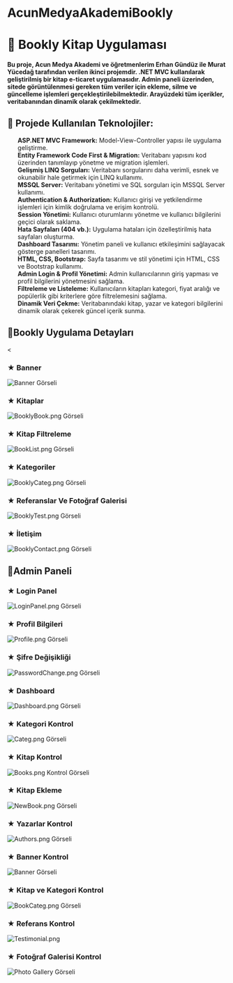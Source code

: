 # AcunMedyaAkademiBookly
<h1>🚀 Bookly Kitap Uygulaması</h1>
<h4><p>Bu proje, Acun Medya Akademi ve öğretmenlerim Erhan Gündüz ile Murat Yücedağ tarafından verilen  ikinci projemdir. .NET MVC kullanılarak geliştirilmiş bir kitap e-ticaret uygulamasıdır. Admin paneli üzerinden, sitede görüntülenmesi gereken tüm veriler için ekleme, silme ve güncelleme işlemleri gerçekleştirilebilmektedir. Arayüzdeki tüm içerikler, veritabanından dinamik olarak çekilmektedir.</p></h4>

<h2>🤍 Projede Kullanılan Teknolojiler:</h2>
<ul style="list-style-type: none;">
  <li><strong>ASP.NET MVC Framework:</strong> Model-View-Controller yapısı ile uygulama geliştirme.</li>
  <li><strong>Entity Framework Code First & Migration:</strong> Veritabanı yapısını kod üzerinden tanımlayıp yönetme ve migration işlemleri.</li>
  <li><strong>Gelişmiş LINQ Sorguları:</strong> Veritabanı sorgularını daha verimli, esnek ve okunabilir hale getirmek için LINQ kullanımı.</li>
  <li><strong>MSSQL Server:</strong> Veritabanı yönetimi ve SQL sorguları için MSSQL Server kullanımı.</li>
  <li><strong>Authentication & Authorization:</strong> Kullanıcı girişi ve yetkilendirme işlemleri için kimlik doğrulama ve erişim kontrolü.</li>
  <li><strong>Session Yönetimi:</strong> Kullanıcı oturumlarını yönetme ve kullanıcı bilgilerini geçici olarak saklama.</li>
  <li><strong>Hata Sayfaları (404 vb.):</strong> Uygulama hataları için özelleştirilmiş hata sayfaları oluşturma.</li>
  <li><strong>Dashboard Tasarımı:</strong> Yönetim paneli ve kullanıcı etkileşimini sağlayacak gösterge panelleri tasarımı.</li>
  <li><strong>HTML, CSS, Bootstrap:</strong> Sayfa tasarımı ve stil yönetimi için HTML, CSS ve Bootstrap kullanımı.</li>
  <li><strong>Admin Login & Profil Yönetimi:</strong> Admin kullanıcılarının giriş yapması ve profil bilgilerini yönetmesini sağlama.</li>
  <li><strong>Filtreleme ve Listeleme:</strong> Kullanıcıların kitapları kategori, fiyat aralığı ve popülerlik gibi kriterlere göre filtrelemesini sağlama.</li>
  <li><strong>Dinamik Veri Çekme:</strong> Veritabanındaki kitap, yazar ve kategori bilgilerini dinamik olarak çekerek güncel içerik sunma.</li>
</ul>

<h2>🤍Bookly Uygulama Detayları</h2>

<<h3>★ Banner</h3>
<img src="https://raw.githubusercontent.com/BelDinlemez/AcunMedyaAkademiBookly/main/BooklySS/BooklyBanner.png" alt="Banner Görseli" />

<h3>★ Kitaplar</h3>
<img src="https://raw.githubusercontent.com/BelDinlemez/AcunMedyaAkademiBookly/main/BooklySS/BooklyBook.png" alt="BooklyBook.png Görseli" />

<h3>★ Kitap Filtreleme</h3>
<img src="https://raw.githubusercontent.com/BelDinlemez/AcunMedyaAkademiBookly/main/BooklySS/BookList.png" alt="BookList.png Görseli" />

<h3>★ Kategoriler </h3>
<img src="https://raw.githubusercontent.com/BelDinlemez/AcunMedyaAkademiBookly/main/BooklySS/BooklyCateg.png" alt="BooklyCateg.png Görseli" />

<h3>★ Referanslar Ve Fotoğraf Galerisi</h3>
<img src="https://raw.githubusercontent.com/BelDinlemez/AcunMedyaAkademiBookly/main/BooklySS/BooklyTest.png" alt="BooklyTest.png Görseli" />

<h3>★ İletişim</h3>
<img src="https://raw.githubusercontent.com/BelDinlemez/AcunMedyaAkademiBookly/main/BooklySS/BooklyContact.png" alt="BooklyContact.png Görseli" />


<h2>🤍Admin Paneli </h2>

<h3>★ Login Panel</h3>
<img src="https://raw.githubusercontent.com/BelDinlemez/AcunMedyaAkademiBookly/main/BooklySS/LoginPanel.png" alt="LoginPanel.png Görseli" />

<h3>★ Profil Bilgileri</h3>
<img src="https://raw.githubusercontent.com/BelDinlemez/AcunMedyaAkademiBookly/main/BooklySS/Profile.png" alt="Profile.png Görseli" />

<h3>★ Şifre Değişikliği</h3>
<img src="https://raw.githubusercontent.com/BelDinlemez/AcunMedyaAkademiBookly/main/BooklySS/PasswordChange.png" alt="PasswordChange.png Görseli" />

<h3>★ Dashboard </h3>
<img src="https://raw.githubusercontent.com/BelDinlemez/AcunMedyaAkademiBookly/main/BooklySS/Dashboard.png" alt="Dashboard.png Görseli" />

<h3>★ Kategori Kontrol</h3>
<img src="https://raw.githubusercontent.com/BelDinlemez/AcunMedyaAkademiBookly/main/BooklySS/Categ.png" alt="Categ.png Görseli" />

<h3>★ Kitap Kontrol</h3>
<img src="https://raw.githubusercontent.com/BelDinlemez/AcunMedyaAkademiBookly/main/BooklySS/Books.png" alt="Books.png Kontrol Görseli" />

<h3>★ Kitap Ekleme</h3>
<img src="https://raw.githubusercontent.com/BelDinlemez/AcunMedyaAkademiBookly/main/BooklySS/NewBook.png" alt="NewBook.png Görseli" />

<h3>★ Yazarlar Kontrol</h3>
<img src="https://raw.githubusercontent.com/BelDinlemez/AcunMedyaAkademiBookly/main/BooklySS/Authors.png" alt="Authors.png Görseli" />

<h3>★ Banner Kontrol</h3>
<img src="https://raw.githubusercontent.com/BelDinlemez/AcunMedyaAkademiBookly/main/BooklySS/Banner.png" alt="Banner Görseli" />

<h3>★ Kitap ve Kategori Kontrol</h3>
<img src="https://raw.githubusercontent.com/BelDinlemez/AcunMedyaAkademiBookly/main/BooklySS/BookCateg.png" alt="BookCateg.png Görseli" />

<h3>★ Referans Kontrol</h3>
<img src="https://raw.githubusercontent.com/BelDinlemez/AcunMedyaAkademiBookly/main/BooklySS/Testimonial.png" alt=Testimonial.png Görseli" />

<h3>★ Fotoğraf Galerisi Kontrol</h3>
<img src="https://raw.githubusercontent.com/BelDinlemez/AcunMedyaAkademiBookly/main/BooklySS/Photos.png" alt="Photo Gallery Görseli" />



